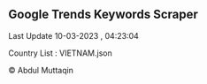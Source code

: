 

## Google Trends Keywords Scraper 
 
Last Update 10-03-2023 , 04:23:04

Country List :
VIETNAM.json



© Abdul Muttaqin 

